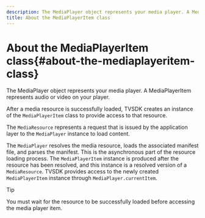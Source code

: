```yaml
---
description: The MediaPlayer object represents your media player. A MediaPlayerItem represents audio or video on your player.
title: About the MediaPlayerItem class
---
```


# About the MediaPlayerItem class{#about-the-mediaplayeritem-class}

The MediaPlayer object represents your media player. A MediaPlayerItem represents audio or video on your player.

<!--<a id="section_01BC89E5C5A94D0A95EF9D29FBCE758A"></a>-->

After a media resource is successfully loaded, TVSDK creates an instance of the `MediaPlayerItem` class to provide access to that resource.

The `MediaResource` represents a request that is issued by the application layer to the `MediaPlayer` instance to load content.

The `MediaPlayer` resolves the media resource, loads the associated manifest file, and parses the manifest. This is the asynchronous part of the resource loading process. The `MediaPlayerItem` instance is produced after the resource has been resolved, and this instance is a resolved version of a `MediaResource`. TVSDK provides access to the newly created `MediaPlayerItem` instance through `MediaPlayer.currentItem`.

>[!TIP]
>
>You must wait for the resource to be successfully loaded before accessing the media player item.

